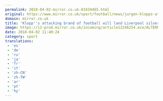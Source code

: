 ```yaml
---
permalink: 2018-04-02-mirror.co.uk-83434465.html
original: https://www.mirror.co.uk/sport/football/news/jurgen-klopps-attacking-brand-football-12290869
domain: mirror.co.uk
title: 'Klopp''s attacking brand of football will land Liverpool silverware, says Riise'
image: https://i2-prod.mirror.co.uk/incoming/article12246254.ece/ALTERNATES/s1200/JMP_LEC_240318LFCLEGENDS_17JPG.jpg
date: 2018-04-02 11:40:24
category: sport
translations: 
 - 'es'
 - 'de'
 - 'ru'
 - 'ja'
 - 'fr'
 - 'it'
 - 'zh-CN'
 - 'zh-TW'
 - 'ar'
 - 'pt'
 - 'hy'
---
```


